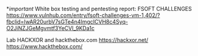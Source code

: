 **important* White box testing and pentesting report: FSOFT CHALLENGES 
https://www.vulnhub.com/entry/fsoft-challenges-vm-1,402/?fbclid=IwAR20urbV7sGTe4n4ImgcICVH8c4Syq-O2JiNZJGeMgvmtf3YeCVI_9KDa1c

Lab HACKXOR and hackthebox.com
https://hackxor.net/
https://www.hackthebox.com/
